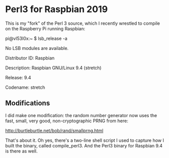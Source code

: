 Perl3 for Raspbian 2019
=======================

This is my "fork" of the Perl 3 source, which I recently wrestled to compile on the 
Raspberry Pi running Raspbian:

pi@vl53l0x:~ $ lsb_release -a

No LSB modules are available.

Distributor ID:	Raspbian

Description:	Raspbian GNU/Linux 9.4 (stretch)

Release:	9.4

Codename:	stretch


Modifications
-------------

I did make one modification: the random number generator now uses the fast,
small, very good, non-cryptographic PRNG from here:

http://burtleburtle.net/bob/rand/smallprng.html


That's about it.  Oh yes, there's a two-line shell script I used to capture how I built the binary, called compile_perl3.  And the Perl3 binary for Raspbian 9.4 is there as well.

